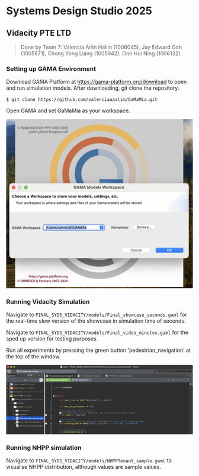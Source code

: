 # Systems Design Studio 2025

## Vidacity PTE LTD

> Done by Team 7: Valencia Arlin Halim (1006045), Jay Edward Goh (1005871), Chong Yong Liang (1005942), Onn Hui Ning (1006132)

### Setting up GAMA Environment
Download GAMA Platform at https://gama-platform.org/download to open and run simulation models. 
After downloading, git clone the repository.
```
$ git clone https://github.com/valenciaaaalim/GaMaMia.git
```
Open GAMA and set GaMaMia as your workspace.

![alt text](images/add_workspace.png "Add workspace") 

### Running Vidacity Simulation
Navigate to `FINAL_SYDS_VIDACITY/models/Final_showcase_seconds.gaml` for the real-time slow version of the showcase in simulation time of seconds.

Navigate to `FINAL_SYDS_VIDACITY/models/Final_video_minutes.gaml` for the sped up version for testing purposes.

Run all experiments by pressing the green button 'pedestrian_navigation' at the top of the window. 

![alt text](images/experiment_button.png "Run Experiment Button")


### Running NHPP simulation
Navigate to `FINAL_SYDS_VIDACITY/models/NHPPTenant_sample.gaml` to visualise NHPP distribution, although values are sample values.

